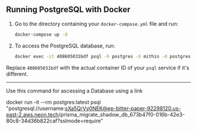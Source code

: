## Running PostgreSQL with Docker

1. Go to the directory containing your `docker-compose.yml` file and run:

    ```bash
    docker-compose up -d
    ```

2. To access the PostgreSQL database, run:

    ```bash
    docker exec -it 408605031bdf psql -h postgres -U mithin -d postgres
    ```

Replace `408605031bdf` with the actual container ID of your `psql` service if it's different.


<hr>

Use this command for ascessing a Database using a link

docker run -it --rm postgres:latest psql "postgresql://username:sXa5QrVy0NEK@ep-bitter-paper-92298120.us-east-2.aws.neon.tech/prisma_migrate_shadow_db_673b47f0-016b-42e3-80c8-34d36b822caf?sslmode=require"
